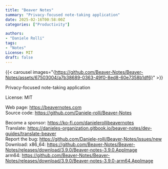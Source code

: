 ```yaml
---
title: "Beaver Notes"
summary: "Privacy-focused note-taking application"
date: 2025-02-16T00:58:00Z
categories: ["Productivity"]

authors:
- "Daniele Rolli"
tags: 
- "Notes"
License: MIT
draft: false
---
```


{{< carousel images="{https://github.com/Beaver-Notes/Beaver-Notes/assets/67503004/a7b38689-0363-49f0-8ed8-60e7358b1df6}" >}}

Privacy-focused note-taking application

License: MIT

Web page: <https://beavernotes.com>  
Source code: <https://github.com/Daniele-rolli/Beaver-Notes>

Become a sponsor: <https://ko-fi.com/danielerollibeavernotes>  
Translate: <https://danieles-organization.gitbook.io/beaver-notes/dev-guides/translate-beaver>  
Report the bug: <https://github.com/Daniele-rolli/Beaver-Notes/issues/new>  
Download:   x86_64: <https://github.com/Beaver-Notes/Beaver-Notes/releases/download/3.9.0/Beaver-notes-3.9.0.AppImage>  
            arm64: <https://github.com/Beaver-Notes/Beaver-Notes/releases/download/3.9.0/Beaver-notes-3.9.0-arm64.AppImage>
